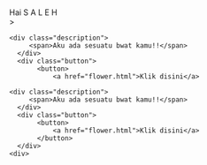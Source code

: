 # <!DOCTYPE html>
<html lang="en">
<head>
    <meta charset="UTF-8">
    <meta http-equiv="X-UA-Compatible" content=IE=edge'>
    <meta name="viewport" content="width=device=width, intial-scale=1,0">
    <link rel=""stylesheet" href="css/style.css">
    <link rel="icon" href="img/flowers.png" type="image/x-icon">
    <title>Flowers</title>
    </head>
    <body>
    <div class="greetings">
    <span>Hai</span>
    <span>S</span>
    <span>A</span>
    <span>L</span>
    <span>E</span>
    <span>H</span>
    </div>>
    
    <div class="description">
         <span>Aku ada sesuatu bwat kamu!!</span>
      </div>
      <div class="button">
           <button>
               <a href="flower.html">Klik disini</a>
    
    <div class="description">
         <span>Aku ada sesuatu bwat kamu!!</span>
      </div>
      <div class="button">
           <button>
               <a href="flower.html">Klik disini</a>
           </button>
      </div>
    <div>
   </body>
   </html>
